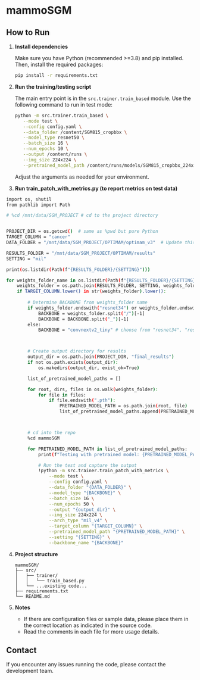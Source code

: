 # mammoSGM

## How to Run

1. **Install dependencies**

   Make sure you have Python (recommended >=3.8) and pip installed. Then, install the required packages:

   ```bash
   pip install -r requirements.txt
   ```

2. **Run the training/testing script**

   The main entry point is in the `src.trainer.train_based` module. Use the following command to run in test mode:

   ```bash
   python -m src.trainer.train_based \
      --mode test \
      --config config.yaml \
      --data_folder /content/SGM815_cropbbx \
      --model_type resnet50 \
      --batch_size 16 \
      --num_epochs 10 \
      --output /content/runs \
      --img_size 224x224 \
      --pretrained_model_path /content/runs/models/SGM815_cropbbx_224x224_based_resnet50_7255.pth
   ```

   Adjust the arguments as needed for your environment.
3. **Run train_patch_with_metrics.py (to report metrics on test data)**
```bash
import os, shutil
from pathlib import Path

# %cd /mnt/data/SGM_PROJECT # cd to the project directory


PROJECT_DIR = os.getcwd()  # same as %pwd but pure Python
TARGET_COLUMN = "cancer"
DATA_FOLDER = "/mnt/data/SGM_PROJECT/OPTIMAM/optimam_v3"  # Update this path to your data folder

RESULTS_FOLDER = "/mnt/data/SGM_PROJECT/OPTIMAM/results"
SETTING = "mil" 

print(os.listdir(Path(f"{RESULTS_FOLDER}/{SETTING}")))

for weights_folder_name in os.listdir(Path(f"{RESULTS_FOLDER}/{SETTING}")):
    weights_folder = os.path.join(RESULTS_FOLDER, SETTING, weights_folder_name)
    if TARGET_COLUMN.lower() in str(weights_folder).lower():
        
        # Determine BACKBONE from weights_folder name
        if weights_folder.endswith("resnet34") or weights_folder.endswith("resnet50"):
            BACKBONE = weights_folder.split("/")[-1]
            BACKBONE = BACKBONE.split("_")[-1]
        else:
            BACKBONE = "convnextv2_tiny" # choose from "resnet34", "resnet50", "convnextv2_tiny"



        # Create output directory for results
        output_dir = os.path.join(PROJECT_DIR, "final_results")
        if not os.path.exists(output_dir):
            os.makedirs(output_dir, exist_ok=True)

        list_of_pretrained_model_paths = []

        for root, dirs, files in os.walk(weights_folder):
            for file in files:
                if file.endswith(".pth"):
                    PRETRAINED_MODEL_PATH = os.path.join(root, file)
                    list_of_pretrained_model_paths.append(PRETRAINED_MODEL_PATH)



        # cd into the repo
        %cd mammoSGM

        for PRETRAINED_MODEL_PATH in list_of_pretrained_model_paths:
            print(f"Testing with pretrained model: {PRETRAINED_MODEL_PATH}")

            # Run the test and capture the output
            !python -m src.trainer.train_patch_with_metrics \
                --mode test \
                --config config.yaml \
                --data_folder "{DATA_FOLDER}" \
                --model_type "{BACKBONE}" \
                --batch_size 16 \
                --num_epochs 50 \
                --output "{output_dir}" \
                --img_size 224x224 \
                --arch_type "mil_v4" \
                --target_column "{TARGET_COLUMN}" \
                --pretrained_model_path "{PRETRAINED_MODEL_PATH}" \
                --setting "{SETTING}" \
                --backbone_name "{BACKBONE}"
```

4. **Project structure**

   ```
   mammoSGM/
   ├── src/
   │   ├── trainer/
   │   │   └── train_based.py
   │   └── ...existing code...
   ├── requirements.txt
   └── README.md
   ```

6. **Notes**

   - If there are configuration files or sample data, please place them in the correct location as indicated in the source code.
   - Read the comments in each file for more usage details.

## Contact

If you encounter any issues running the code, please contact the development team.
